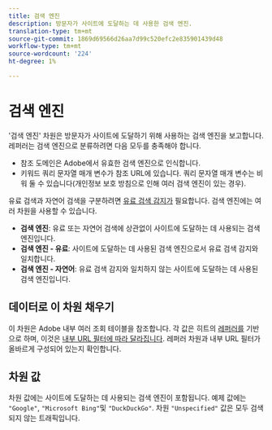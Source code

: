 ```yaml
---
title: 검색 엔진
description: 방문자가 사이트에 도달하는 데 사용한 검색 엔진.
translation-type: tm+mt
source-git-commit: 1869d69566d26aa7d99c520efc2e835901439d48
workflow-type: tm+mt
source-wordcount: '224'
ht-degree: 1%

---
```



# 검색 엔진

&#39;검색 엔진&#39; 차원은 방문자가 사이트에 도달하기 위해 사용하는 검색 엔진을 보고합니다. 레퍼러는 검색 엔진으로 분류하려면 다음 모두를 충족해야 합니다.

* 참조 도메인은 Adobe에서 유효한 검색 엔진으로 인식합니다.
* 키워드 쿼리 문자열 매개 변수가 참조 URL에 있습니다. 쿼리 문자열 매개 변수는 비워 둘 수 있습니다(개인정보 보호 방침으로 인해 여러 검색 엔진이 있는 경우).

유료 검색과 자연어 검색을 구분하려면 [유료 검색 감지가](/help/admin/admin/paid-search-detection/paid-search-detection.md) 필요합니다. 검색 엔진에는 여러 차원을 사용할 수 있습니다.

* **검색 엔진**: 유료 또는 자연어 검색에 상관없이 사이트에 도달하는 데 사용되는 검색 엔진입니다.
* **검색 엔진 - 유료**: 사이트에 도달하는 데 사용된 검색 엔진으로서 유료 검색 감지와 일치합니다.
* **검색 엔진 - 자연어**: 유료 검색 감지와 일치하지 않는 사이트에 도달하는 데 사용된 검색 엔진입니다.

## 데이터로 이 차원 채우기

이 차원은 Adobe 내부 여러 조회 테이블을 참조합니다. 각 값은 히트의 [레퍼러를](referrer.md) 기반으로 하며, 이것은 [내부 URL 필터에 따라 달라집니다](/help/admin/admin/internal-url-filter-admin.md). 레퍼러 차원과 내부 URL 필터가 올바르게 구성되어 있는지 확인합니다.

## 차원 값

차원 값에는 사이트에 도달하는 데 사용되는 검색 엔진이 포함됩니다. 예제 값에는 `"Google"`, `"Microsoft Bing"`및 `"DuckDuckGo"`. 차원 `"Unspecified"` 값은 모두 검색되지 않는 트래픽입니다.
